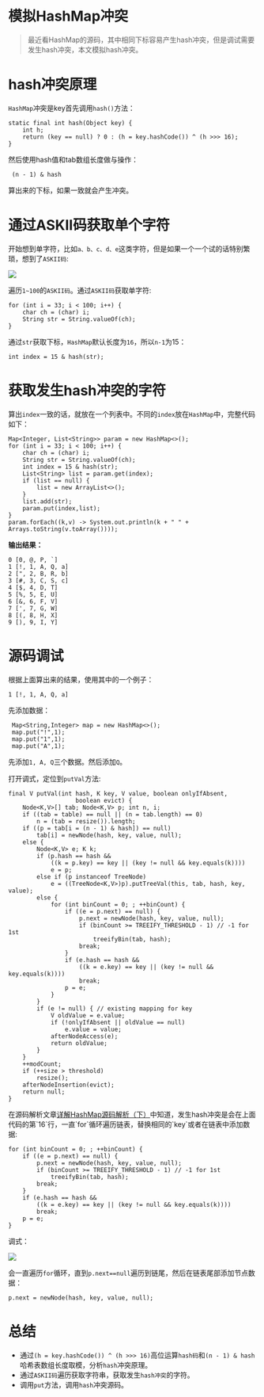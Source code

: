 # 模拟HashMap冲突

> 最近看HashMap的源码，其中相同下标容易产生hash冲突，但是调试需要发生hash冲突，本文模拟hash冲突。

# hash冲突原理
`HashMap`冲突是key首先调用`hash()`方法：
```
static final int hash(Object key) {
    int h;
    return (key == null) ? 0 : (h = key.hashCode()) ^ (h >>> 16);
}
```

然后使用hash值和tab数组长度做与操作：
```
 (n - 1) & hash
```

算出来的下标，如果一致就会产生冲突。

# 通过ASKII码获取单个字符

开始想到单字符，比如`a、b、c、d、e`这类字符，但是如果一个一个试的话特别繁琐，想到了`ASKII码`:

![](https://files.mdnice.com/user/29864/f406f31b-844b-49b1-b7c1-43fbe1e1a89f.png)

遍历`1~100`的`ASKII码`。通过`ASKII码`获取单字符:
```
for (int i = 33; i < 100; i++) {
    char ch = (char) i;
    String str = String.valueOf(ch);
}
```
通过`str`获取下标，`HashMap`默认长度为`16`，所以`n-1`为15：
```
int index = 15 & hash(str);
```

# 获取发生hash冲突的字符

算出`index`一致的话，就放在一个列表中。不同的`index`放在`HashMap`中，完整代码如下：
```
Map<Integer, List<String>> param = new HashMap<>();
for (int i = 33; i < 100; i++) {
    char ch = (char) i;
    String str = String.valueOf(ch);
    int index = 15 & hash(str);
    List<String> list = param.get(index);
    if (list == null) {
        list = new ArrayList<>();
    }
    list.add(str);
    param.put(index,list);
}
param.forEach((k,v) -> System.out.println(k + " " + Arrays.toString(v.toArray())));
```
**输出结果：**
```
0 [0, @, P, `]
1 [!, 1, A, Q, a]
2 [", 2, B, R, b]
3 [#, 3, C, S, c]
4 [$, 4, D, T]
5 [%, 5, E, U]
6 [&, 6, F, V]
7 [', 7, G, W]
8 [(, 8, H, X]
9 [), 9, I, Y]

```

# 源码调试

根据上面算出来的结果，使用其中的一个例子：
```
1 [!, 1, A, Q, a]
```

先添加数据：
```
 Map<String,Integer> map = new HashMap<>();
 map.put("!",1);
 map.put("1",1);
 map.put("A",1);
```
先添加`1, A, Q`三个数据。然后添加`Q`。

打开调式，定位到`putVal`方法:
```
final V putVal(int hash, K key, V value, boolean onlyIfAbsent,
                   boolean evict) {
    Node<K,V>[] tab; Node<K,V> p; int n, i;
    if ((tab = table) == null || (n = tab.length) == 0)
        n = (tab = resize()).length;
    if ((p = tab[i = (n - 1) & hash]) == null)
        tab[i] = newNode(hash, key, value, null);
    else {
        Node<K,V> e; K k;
        if (p.hash == hash &&
            ((k = p.key) == key || (key != null && key.equals(k))))
            e = p;
        else if (p instanceof TreeNode)
            e = ((TreeNode<K,V>)p).putTreeVal(this, tab, hash, key, value);
        else {
            for (int binCount = 0; ; ++binCount) {
                if ((e = p.next) == null) {
                    p.next = newNode(hash, key, value, null);
                    if (binCount >= TREEIFY_THRESHOLD - 1) // -1 for 1st
                        treeifyBin(tab, hash);
                    break;
                }
                if (e.hash == hash &&
                    ((k = e.key) == key || (key != null && key.equals(k))))
                    break;
                p = e;
            }
        }
        if (e != null) { // existing mapping for key
            V oldValue = e.value;
            if (!onlyIfAbsent || oldValue == null)
                e.value = value;
            afterNodeAccess(e);
            return oldValue;
        }
    }
    ++modCount;
    if (++size > threshold)
        resize();
    afterNodeInsertion(evict);
    return null;
}
```

在源码解析文章[详解HashMap源码解析（下）]([https:www.cnblogs.com/jeremylai7/p/16445127.html](https://www.cnblogs.com/jeremylai7/p/16445127.html))中知道，发生hash冲突是会在上面代码的第`16`行，一直`for`循环遍历链表，替换相同的`key`或者在链表中添加数据:
```
for (int binCount = 0; ; ++binCount) {
    if ((e = p.next) == null) {
        p.next = newNode(hash, key, value, null);
        if (binCount >= TREEIFY_THRESHOLD - 1) // -1 for 1st
            treeifyBin(tab, hash);
        break;
    }
    if (e.hash == hash &&
        ((k = e.key) == key || (key != null && key.equals(k))))
        break;
    p = e;
}
```
调式：

![](https://files.mdnice.com/user/29864/b378845b-7072-42d0-b56a-c3c45d730b95.png)

会一直遍历`for`循环，直到`p.next==null`遍历到链尾，然后在链表尾部添加节点数据：
```
p.next = newNode(hash, key, value, null);
```

# 总结

* 通过`(h = key.hashCode()) ^ (h >>> 16)`高位运算`hash码`和`(n - 1) & hash`哈希表数组长度取模，分析`hash`冲突原理。
* 通过`ASKII码`遍历获取字符串，获取发生`hash冲突`的字符。
* 调用`put`方法，调用`hash`冲突源码。


